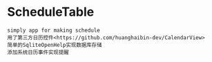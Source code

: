 # ScheduleTable
    simply app for making schedule
    用了第三方日历控件<https://github.com/huanghaibin-dev/CalendarView>
    简单的SqliteOpenHelp实现数据库存储
    添加系统日历事件实现提醒
